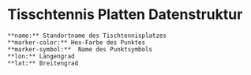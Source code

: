 # Tisschtennis Platten Datenstruktur

    **name:** Standortname des Tischtennisplatzes 
    **marker-color:** Hex-Farbe des Punktes	
    **marker-symbol:**	Name des Punktsymbols
    **lon:** Längengrad
    **lat:** Breitengrad